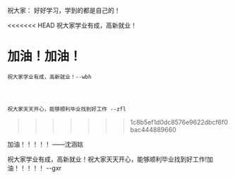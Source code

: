 祝大家：
	好好学习，学到的都是自己的！


<<<<<<< HEAD
	祝大家学业有成，高新就业！


加油！加油！
=======
	祝大家学业有成，高新就业！--wbh




	祝大家天天开心，能够顺利毕业找到好工作 --zfl
	
>>>>>>> 1c8b5ef1d0dc8576e9622dbcf6f0bac444889660


加油！！！！！   ——沈涵娮


祝大家学业有成，高新就业！祝大家天天开心，能够顺利毕业找到好工作!加油！！！！！ --gxr
